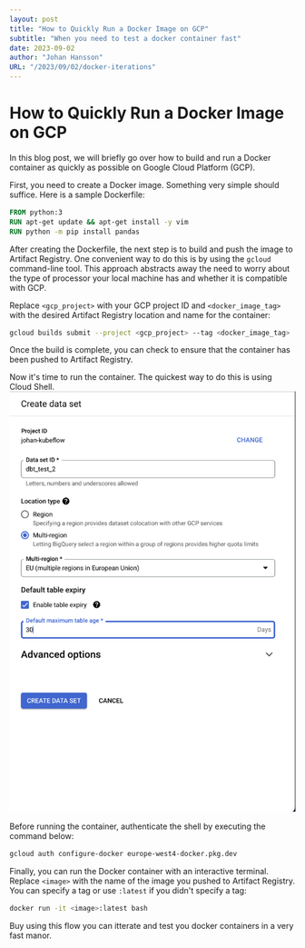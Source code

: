 ```yaml
---
layout: post
title: "How to Quickly Run a Docker Image on GCP"
subtitle: "When you need to test a docker container fast"
date: 2023-09-02
author: "Johan Hansson"
URL: "/2023/09/02/docker-iterations"
---
```


# How to Quickly Run a Docker Image on GCP

In this blog post, we will briefly go over how to build and run a Docker container as quickly as possible on Google Cloud Platform (GCP).

First, you need to create a Docker image. Something very simple should suffice. Here is a sample Dockerfile:

```Dockerfile
FROM python:3
RUN apt-get update && apt-get install -y vim
RUN python -m pip install pandas
```

After creating the Dockerfile, the next step is to build and push the image to Artifact Registry. One convenient way to do this is by using the `gcloud` command-line tool. This approach abstracts away the need to worry about the type of processor your local machine has and whether it is compatible with GCP.

Replace `<gcp_project>` with your GCP project ID and `<docker_image_tag>` with the desired Artifact Registry location and name for the container:

```bash
gcloud builds submit --project <gcp_project> --tag <docker_image_tag> .
```

Once the build is complete, you can check to ensure that the container has been pushed to Artifact Registry.

Now it's time to run the container. The quickest way to do this is using Cloud Shell. ![Cloud Shell](/img/dbt_test_create_dataset_bq.png)

Before running the container, authenticate the shell by executing the command below:

```bash
gcloud auth configure-docker europe-west4-docker.pkg.dev
```

Finally, you can run the Docker container with an interactive terminal. Replace `<image>` with the name of the image you pushed to Artifact Registry. You can specify a tag or use `:latest` if you didn't specify a tag:

```bash
docker run -it <image>:latest bash
```

Buy using this flow you can itterate and test you docker containers in a very fast manor. 